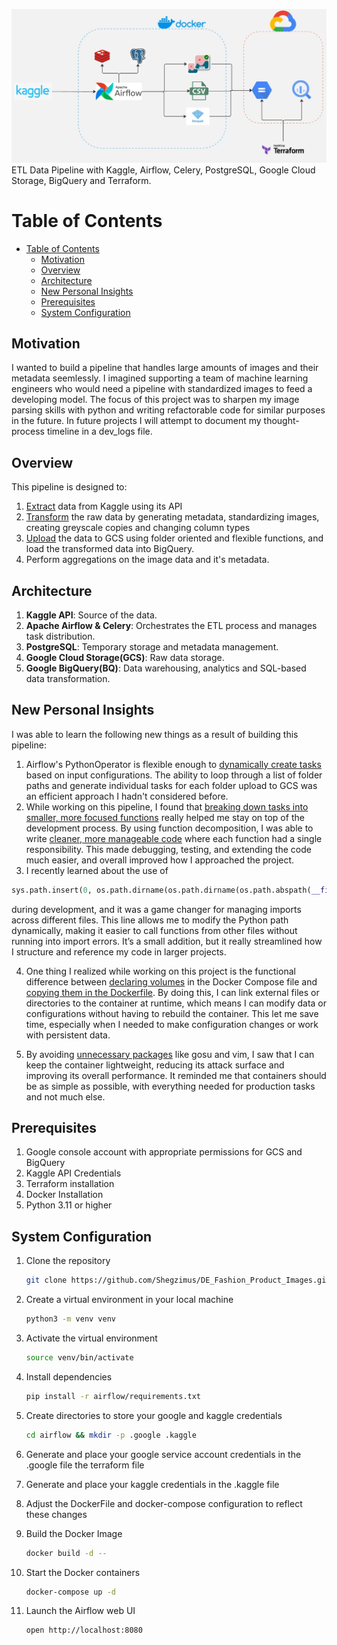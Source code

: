 ![Architecture](assets/archi.jpg)\
ETL Data Pipeline with Kaggle, Airflow, Celery, PostgreSQL, Google Cloud Storage, BigQuery and Terraform.

# Table of Contents

- [Table of Contents](#table-of-contents)
  - [Motivation](#motivation)
  - [Overview](#overview)
  - [Architecture](#architecture)
  - [New Personal Insights](#new-personal-insights)
  - [Prerequisites](#prerequisites)
  - [System Configuration](#system-configuration)

## Motivation
I wanted to build a pipeline that handles large amounts of images and their metadata seemlessly. I imagined supporting a team of machine learning engineers who would need a pipeline with standardized images to feed a developing model. The focus of this project was to sharpen my image parsing skills with python and writing refactorable code for similar purposes in the future. In future projects I will attempt to document my thought-process timeline in a dev_logs file.

## Overview
This pipeline is designed to:
1. [Extract](https://github.com/Shegzimus/DE_Fashion_Product_Images/blob/master/assets/Extract.png) data from Kaggle using its API
2. [Transform](https://github.com/Shegzimus/DE_Fashion_Product_Images/blob/master/assets/transform.png) the raw data by generating metadata, standardizing images, creating greyscale copies and changing column types
3. [Upload](https://github.com/Shegzimus/DE_Fashion_Product_Images/blob/master/assets/load.png) the data to GCS using folder oriented and flexible functions, and load the transformed data into BigQuery.
4. Perform aggregations on the image data and it's metadata.


## Architecture

1. **Kaggle API**: Source of the data.
2. **Apache Airflow & Celery**: Orchestrates the ETL process and manages task distribution.
3. **PostgreSQL**: Temporary storage and metadata management.
4. **Google Cloud Storage(GCS)**: Raw data storage.
5. **Google BigQuery(BQ)**: Data warehousing, analytics and SQL-based data transformation.

## New Personal Insights
I was able to learn the following new things as a result of building this pipeline:
1. Airflow's PythonOperator is flexible enough to [dynamically create tasks](https://github.com/Shegzimus/DE_Fashion_Product_Images/blob/95586fd0742ab4b83cca844da5ba46d2b37babe8/airflow/dags/load_dag.py#L59) based on input configurations. The ability to loop through a list of folder paths and generate individual tasks for each folder upload to GCS was an efficient approach I hadn't considered before.
2. While working on this pipeline, I found that [breaking down tasks into smaller, more focused functions](https://www.youtube.com/watch?v=rXjf8eiGsSI) really helped me stay on top of the development process. By using function decomposition, I was able to write [cleaner, more manageable code](https://github.com/Shegzimus/DE_Fashion_Product_Images/blob/master/airflow/pipelines/load.py) where each function had a single responsibility. This made debugging, testing, and extending the code much easier, and overall improved how I approached the project.
3. I recently learned about the use of 
```python
sys.path.insert(0, os.path.dirname(os.path.dirname(os.path.abspath(__file__))))
``` 
during development, and it was a game changer for managing imports across different files. This line allows me to modify the Python path dynamically, making it easier to call functions from other files without running into import errors. It’s a small addition, but it really streamlined how I structure and reference my code in larger projects.

4. One thing I realized while working on this project is the functional difference between [declaring volumes](https://github.com/Shegzimus/DE_Fashion_Product_Images/blob/b3507388b648b905d4eb46bff856d4be296fd684/airflow/docker-compose.yml#L10) in the Docker Compose file and [copying them in the Dockerfile](https://github.com/Shegzimus/DE_Fashion_Product_Images/blob/b3507388b648b905d4eb46bff856d4be296fd684/airflow/DockerFile#L44). By doing this, I can link external files or directories to the container at runtime, which means I can modify data or configurations without having to rebuild the container. This let me save time, especially when I needed to make configuration changes or work with persistent data.
   
5. By avoiding [unnecessary packages](https://github.com/Shegzimus/DE_Fashion_Product_Images/blob/b3507388b648b905d4eb46bff856d4be296fd684/airflow/DockerFile#L39) like gosu and vim, I saw that I can keep the container lightweight, reducing its attack surface and improving its overall performance. It reminded me that containers should be as simple as possible, with everything needed for production tasks and not much else.

## Prerequisites
1. Google console account with appropriate permissions for GCS and BigQuery
2. Kaggle API Credentials
3. Terraform installation
4. Docker Installation
5. Python 3.11 or higher

## System Configuration
1. Clone the repository
    ```bash
    git clone https://github.com/Shegzimus/DE_Fashion_Product_Images.git
    ```

2. Create a virtual environment in your local machine
    ```bash
    python3 -m venv venv
    ```


3. Activate the virtual environment
    ```bash
    source venv/bin/activate
    ```

4. Install dependencies
   ```bash
   pip install -r airflow/requirements.txt
   ```

5. Create directories to store your google and kaggle credentials
   ```bash
   cd airflow && mkdir -p .google .kaggle

   ```

6. Generate and place your google service account credentials in the .google file the terraform file

7. Generate and place your kaggle credentials in the .kaggle file

8. Adjust the DockerFile and docker-compose configuration to reflect these changes

9.  Build the Docker Image
    ```bash
    docker build -d --
    ```

10. Start the Docker containers
    ```bash
    docker-compose up -d
    ```

11. Launch the Airflow web UI
    ```bash
    open http://localhost:8080
    ```